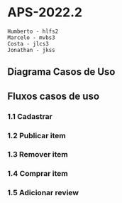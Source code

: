 # APS-2022.2

```
Humberto - hlfs2
Marcelo - mvbs3
Costa - jlcs3
Jonathan - jkss
```

## Diagrama Casos de Uso

## Fluxos casos de uso

### 1.1 Cadastrar
### 1.2 Publicar item
### 1.3 Remover item
### 1.4 Comprar item
### 1.5 Adicionar review